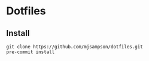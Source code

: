 # Dotfiles 

## Install 

```
git clone https://github.com/mjsampson/dotfiles.git
pre-commit install
```
